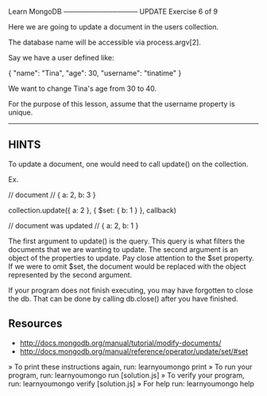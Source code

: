 Learn MongoDB
───────────────
UPDATE
Exercise 6 of 9

Here we are going to update a document in the users collection.

The database name will be accessible via process.argv[2].

Say we have a user defined like:

   {
     "name": "Tina",
     "age": 30,
     "username": "tinatime"
   }

We want to change Tina's age from 30 to 40.

For the purpose of this lesson, assume that the username property is unique.

-------------------------------------------------------------------------------

## HINTS

To update a document, one would need to call update() on the collection.

Ex.


   // document
   // { a: 2, b: 3 }

   collection.update({
     a: 2
   }, {
     $set: {
       b: 1
     }
   }, callback)

   // document was updated
   // { a: 2, b: 1 }

The first argument to update() is the query. This query is what filters the documents that we are wanting to update. The second argument is an object of the properties to update. Pay close attention to the $set property. If we were to omit $set, the document would be replaced with the object represented by the second argument.

If your program does not finish executing, you may have forgotten to
close the db. That can be done by calling db.close() after you
have finished.

## Resources

 * http://docs.mongodb.org/manual/tutorial/modify-documents/
 * http://docs.mongodb.org/manual/reference/operator/update/set/#set


» To print these instructions again, run: learnyoumongo print
» To run your program, run: learnyoumongo run [solution.js]
» To verify your program, run: learnyoumongo verify [solution.js]
» For help run: learnyoumongo help
